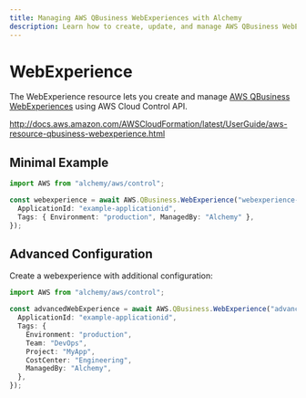 ```yaml
---
title: Managing AWS QBusiness WebExperiences with Alchemy
description: Learn how to create, update, and manage AWS QBusiness WebExperiences using Alchemy Cloud Control.
---
```


# WebExperience

The WebExperience resource lets you create and manage [AWS QBusiness WebExperiences](https://docs.aws.amazon.com/qbusiness/latest/userguide/) using AWS Cloud Control API.

http://docs.aws.amazon.com/AWSCloudFormation/latest/UserGuide/aws-resource-qbusiness-webexperience.html

## Minimal Example

```ts
import AWS from "alchemy/aws/control";

const webexperience = await AWS.QBusiness.WebExperience("webexperience-example", {
  ApplicationId: "example-applicationid",
  Tags: { Environment: "production", ManagedBy: "Alchemy" },
});
```

## Advanced Configuration

Create a webexperience with additional configuration:

```ts
import AWS from "alchemy/aws/control";

const advancedWebExperience = await AWS.QBusiness.WebExperience("advanced-webexperience", {
  ApplicationId: "example-applicationid",
  Tags: {
    Environment: "production",
    Team: "DevOps",
    Project: "MyApp",
    CostCenter: "Engineering",
    ManagedBy: "Alchemy",
  },
});
```

